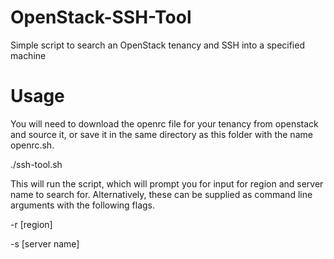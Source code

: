 # OpenStack-SSH-Tool
Simple script to search an OpenStack tenancy and SSH into a specified machine 

# Usage

You will need to download the openrc file for your tenancy from openstack and source it, or save it in the same directory as this folder with the name openrc.sh.

./ssh-tool.sh

This will run the script, which will prompt you for input for region and server name to search for. Alternatively, these can be supplied as command line arguments with the following flags.

-r [region]

-s [server name]
